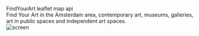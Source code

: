FindYourArt leaflet map api <br>
Find Your Art in the Amsterdam area, contemporary art, museums, galleries, art in public spaces and independent art spaces.<br>
![screen](https://user-images.githubusercontent.com/38325801/73202838-31f1e100-413c-11ea-97c2-838d13f905fd.jpg)
